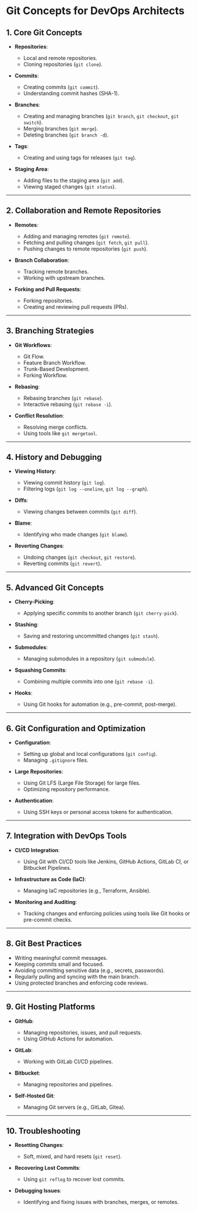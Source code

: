 # Git Concepts for DevOps Architects

## 1. Core Git Concepts
- **Repositories**:
  - Local and remote repositories.
  - Cloning repositories (`git clone`).

- **Commits**:
  - Creating commits (`git commit`).
  - Understanding commit hashes (SHA-1).

- **Branches**:
  - Creating and managing branches (`git branch`, `git checkout`, `git switch`).
  - Merging branches (`git merge`).
  - Deleting branches (`git branch -d`).

- **Tags**:
  - Creating and using tags for releases (`git tag`).

- **Staging Area**:
  - Adding files to the staging area (`git add`).
  - Viewing staged changes (`git status`).

---

## 2. Collaboration and Remote Repositories
- **Remotes**:
  - Adding and managing remotes (`git remote`).
  - Fetching and pulling changes (`git fetch`, `git pull`).
  - Pushing changes to remote repositories (`git push`).

- **Branch Collaboration**:
  - Tracking remote branches.
  - Working with upstream branches.

- **Forking and Pull Requests**:
  - Forking repositories.
  - Creating and reviewing pull requests (PRs).

---

## 3. Branching Strategies
- **Git Workflows**:
  - Git Flow.
  - Feature Branch Workflow.
  - Trunk-Based Development.
  - Forking Workflow.

- **Rebasing**:
  - Rebasing branches (`git rebase`).
  - Interactive rebasing (`git rebase -i`).

- **Conflict Resolution**:
  - Resolving merge conflicts.
  - Using tools like `git mergetool`.

---

## 4. History and Debugging
- **Viewing History**:
  - Viewing commit history (`git log`).
  - Filtering logs (`git log --oneline`, `git log --graph`).

- **Diffs**:
  - Viewing changes between commits (`git diff`).

- **Blame**:
  - Identifying who made changes (`git blame`).

- **Reverting Changes**:
  - Undoing changes (`git checkout`, `git restore`).
  - Reverting commits (`git revert`).

---

## 5. Advanced Git Concepts
- **Cherry-Picking**:
  - Applying specific commits to another branch (`git cherry-pick`).

- **Stashing**:
  - Saving and restoring uncommitted changes (`git stash`).

- **Submodules**:
  - Managing submodules in a repository (`git submodule`).

- **Squashing Commits**:
  - Combining multiple commits into one (`git rebase -i`).

- **Hooks**:
  - Using Git hooks for automation (e.g., pre-commit, post-merge).

---

## 6. Git Configuration and Optimization
- **Configuration**:
  - Setting up global and local configurations (`git config`).
  - Managing `.gitignore` files.

- **Large Repositories**:
  - Using Git LFS (Large File Storage) for large files.
  - Optimizing repository performance.

- **Authentication**:
  - Using SSH keys or personal access tokens for authentication.

---

## 7. Integration with DevOps Tools
- **CI/CD Integration**:
  - Using Git with CI/CD tools like Jenkins, GitHub Actions, GitLab CI, or Bitbucket Pipelines.

- **Infrastructure as Code (IaC)**:
  - Managing IaC repositories (e.g., Terraform, Ansible).

- **Monitoring and Auditing**:
  - Tracking changes and enforcing policies using tools like Git hooks or pre-commit checks.

---

## 8. Git Best Practices
- Writing meaningful commit messages.
- Keeping commits small and focused.
- Avoiding committing sensitive data (e.g., secrets, passwords).
- Regularly pulling and syncing with the main branch.
- Using protected branches and enforcing code reviews.

---

## 9. Git Hosting Platforms
- **GitHub**:
  - Managing repositories, issues, and pull requests.
  - Using GitHub Actions for automation.

- **GitLab**:
  - Working with GitLab CI/CD pipelines.

- **Bitbucket**:
  - Managing repositories and pipelines.

- **Self-Hosted Git**:
  - Managing Git servers (e.g., GitLab, Gitea).

---

## 10. Troubleshooting
- **Resetting Changes**:
  - Soft, mixed, and hard resets (`git reset`).

- **Recovering Lost Commits**:
  - Using `git reflog` to recover lost commits.

- **Debugging Issues**:
  - Identifying and fixing issues with branches, merges, or remotes.
